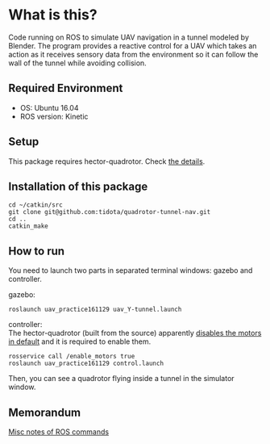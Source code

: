 # What is this?

Code running on ROS to simulate UAV navigation in a tunnel modeled by Blender.
The program provides a reactive control for a UAV which takes an action as it receives sensory data from the environment so it can follow the wall of the tunnel while avoiding collision.

## Required Environment
- OS: Ubuntu 16.04
- ROS version: Kinetic

## Setup
This package requires hector-quadrotor. Check [the details](SETUP.md).

## Installation of this package
```
cd ~/catkin/src
git clone git@github.com:tidota/quadrotor-tunnel-nav.git
cd ..
catkin_make
```

## How to run
You need to launch two parts in separated terminal windows: gazebo and controller.

gazebo:
```
roslaunch uav_practice161129 uav_Y-tunnel.launch
```
controller:<br>
The hector-quadrotor (built from the source) apparently [disables the motors in default](https://answers.ros.org/question/256590/hector-quadcopter-not-responding-to-cmd_vel-messages/) and it is required to enable them.
```
rosservice call /enable_motors true
roslaunch uav_practice161129 control.launch
```
Then, you can see a quadrotor flying inside a tunnel in the simulator window.

## Memorandum
[Misc notes of ROS commands](MEMORANDUM.md)
